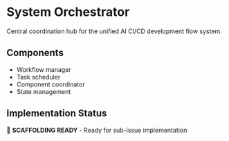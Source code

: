 # System Orchestrator

Central coordination hub for the unified AI CI/CD development flow system.

## Components

- Workflow manager
- Task scheduler
- Component coordinator
- State management

## Implementation Status

🚧 **SCAFFOLDING READY** - Ready for sub-issue implementation
